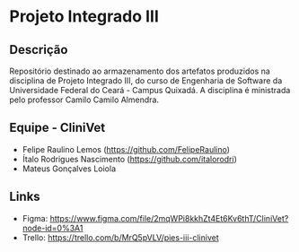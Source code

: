 # Projeto Integrado III

## Descrição
Repositório destinado ao armazenamento dos artefatos produzidos na disciplina de Projeto Integrado III, do curso de Engenharia de Software da Universidade Federal do Ceará - Campus Quixadá. A disciplina é ministrada pelo professor Camilo Camilo Almendra.

## Equipe - CliniVet
 - Felipe Raulino Lemos (https://github.com/FelipeRaulino)
 - Ítalo Rodrigues Nascimento (https://github.com/italorodri)
 - Mateus Gonçalves Loiola

## Links
 - Figma: https://www.figma.com/file/2mqWPi8kkhZt4Et6Kv6thT/CliniVet?node-id=0%3A1
 - Trello: https://trello.com/b/MrQ5pVLV/pies-iii-clinivet

